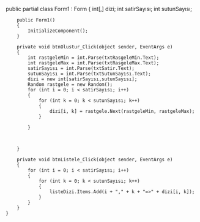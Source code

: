 public partial class Form1 : Form
    {
        int[,] dizi;
        int satirSayısı;
        int sutunSayısı;

        public Form1()
        {
            InitializeComponent();
        }

        private void btnOlustur_Click(object sender, EventArgs e)
        {
            int rastgeleMin = int.Parse(txtRasgeleMin.Text);
            int rastgeleMax = int.Parse(txtRasgeleMax.Text);
            satirSayısı = int.Parse(txtSatir.Text);
            sutunSayısı = int.Parse(txtSutunSayısı.Text);
            dizi = new int[satirSayısı,sutunSayısı];
            Random rastgele = new Random();
            for (int i = 0; i < satirSayısı; i++)
            {
                for (int k = 0; k < sutunSayısı; k++)
                {
                    dizi[i, k] = rastgele.Next(rastgeleMin, rastgeleMax);
                }

            }



        }

        private void btnListele_Click(object sender, EventArgs e)
        {
            for (int i = 0; i < satirSayısı; i++)
            {
                for (int k = 0; k < sutunSayısı; k++)
                {
                    listeDizi.Items.Add(i + "," + k + "=>" + dizi[i, k]);
                }
            }
        }
    }

